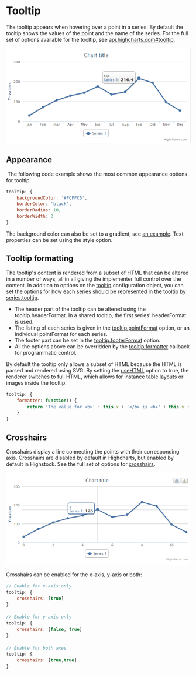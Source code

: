 Tooltip
=======

The tooltip appears when hovering over a point in a series. By default the tooltip shows the values of the point and the name of the series. For the full set of options available for the tooltip, see [api.highcharts.com#tooltip](https://api.highcharts.com/highcharts/tooltip).

![tooltip.png](tooltip.png)

Appearance
----------

 The following code example shows the most common appearance options for tooltip:

```js
tooltip: {
    backgroundColor: '#FCFFC5',
    borderColor: 'black',
    borderRadius: 10,
    borderWidth: 3
}
```

The background color can also be set to a gradient, see [an example](http://jsfiddle.net/gh/get/jquery/1.7.1/highslide-software/highcharts.com/tree/master/samples/highcharts/tooltip/backgroundcolor-gradient/). Text properties can be set using the style option.

Tooltip formatting
------------------

The tooltip's content is rendered from a subset of HTML that can be altered in a number of ways, all in all giving the implementer full control over the content. In addition to options on the [tooltip](https://api.highcharts.com/highcharts/tooltip) configuration object, you can set the options for how each series should be represented in the tooltip by [series.tooltip](https://api.highcharts.com/highcharts/plotOptions.series.tooltip). 

*   The header part of the tooltip can be altered using the tooltip.headerFormat. In a shared tooltip, the first series' headerFormat is used.
*   The listing of each series is given in the [tooltip.pointFormat](https://api.highcharts.com/highcharts/tooltip.pointFormat) option, or an individual pointFormat for each series. 
*   The footer part can be set in the [tooltip.footerFormat](https://api.highcharts.com/highcharts/tooltip.footerFormat) option.
*   All the options above can be overridden by the [tooltip.formatter](https://api.highcharts.com/highcharts/tooltip.formatter) callback for programmatic control.

By default the tooltip only allows a subset of HTML because the HTML is parsed and rendered using SVG. By setting the [useHTML](https://api.highcharts.com/highcharts/tooltip.useHTML) option to true, the renderer switches to full HTML, which allows for instance table layouts or images inside the tooltip.

```js
tooltip: {
    formatter: function() {
        return 'The value for <b>' + this.x + '</b> is <b>' + this.y + '</b>, in series '+ this.series.name;
    }
}
```

Crosshairs
----------

Crosshairs display a line connecting the points with their corresponding axis. Crosshairs are disabled by default in Highcharts, but enabled by default in Highstock. See the full set of options for [crosshairs](https://api.highcharts.com/highcharts/tooltip.crosshairs).

![crosshairs.png](crosshairs.png)

Crosshairs can be enabled for the x-axis, y-axis or both:

```js
// Enable for x-axis only
tooltip: {
    crosshairs: [true]
}

// Enable for y-axis only
tooltip: {
    crosshairs: [false, true]
}

// Enable for both axes
tooltip: {
    crosshairs: [true,true]
}
```
